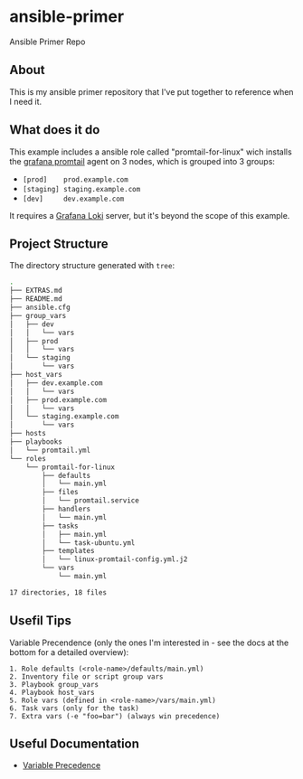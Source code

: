 # ansible-primer
Ansible Primer Repo

## About

This is my ansible primer repository that I've put together to reference when I need it.

## What does it do

This example includes a ansible role called "promtail-for-linux" wich installs the [grafana promtail](https://grafana.com/docs/loki/latest/clients/promtail/) agent on 3 nodes, which is grouped into 3 groups:

- `[prod]    prod.example.com`
- `[staging] staging.example.com`
- `[dev]     dev.example.com`

It requires a [Grafana Loki](https://grafana.com/oss/loki/) server, but it's beyond the scope of this example.

## Project Structure

The directory structure generated with `tree`:

```bash
.
├── EXTRAS.md
├── README.md
├── ansible.cfg
├── group_vars
│   ├── dev
│   │   └── vars
│   ├── prod
│   │   └── vars
│   └── staging
│       └── vars
├── host_vars
│   ├── dev.example.com
│   │   └── vars
│   ├── prod.example.com
│   │   └── vars
│   └── staging.example.com
│       └── vars
├── hosts
├── playbooks
│   └── promtail.yml
└── roles
    └── promtail-for-linux
        ├── defaults
        │   └── main.yml
        ├── files
        │   └── promtail.service
        ├── handlers
        │   └── main.yml
        ├── tasks
        │   ├── main.yml
        │   └── task-ubuntu.yml
        ├── templates
        │   └── linux-promtail-config.yml.j2
        └── vars
            └── main.yml

17 directories, 18 files
```

## Usefil Tips

Variable Precendence (only the ones I'm interested in - see the docs at the bottom for a detailed overview):

```
1. Role defaults (<role-name>/defaults/main.yml) 
2. Inventory file or script group vars
3. Playbook group_vars
4. Playbook host_vars
5. Role vars (defined in <role-name>/vars/main.yml)
6. Task vars (only for the task)
7. Extra vars (-e "foo=bar") (always win precedence)
```

## Useful Documentation

- [Variable Precedence](https://docs.ansible.com/ansible/latest/user_guide/playbooks_variables.html#variable-precedence-where-should-i-put-a-variable)